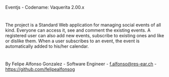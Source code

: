 

Eventjs - Codename: Vaquerita 2.00.x

#

The project is a Standard Web application for managing social events of all kind. Everyone can access it, see and comment the existing events.
A registered user can also add new events, subscribe to existing ones and like or dislike them. When a user subscribes to an event, the event is automatically added to his/her calendar.

#

By Felipe Alfonso Gonzalez - Software Engineer - f.alfonso@res-ear.ch - https://github.com/felipealfonsog